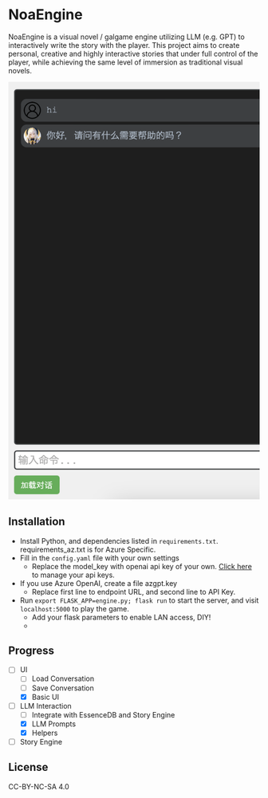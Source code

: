 # NoaEngine

NoaEngine is a visual novel / galgame engine utilizing LLM (e.g. GPT) to interactively write the story with the player. This project aims to create personal, creative and highly interactive stories that under full control of the player, while achieving the same level of immersion as traditional visual novels.

![Screenshot](screenshot.png)

## Installation
- Install Python, and dependencies listed in `requirements.txt`. requirements_az.txt is for Azure Specific.
- Fill in the `config.yaml` file with your own settings
  - Replace the model_key with openai api key of your own. [Click here](https://platform.openai.com/account/api-keys) to manage your api keys.
- If you use Azure OpenAI, create a file azgpt.key
  - Replace first line to endpoint URL, and second line to API Key.
- Run `export FLASK_APP=engine.py; flask run` to start the server, and visit `localhost:5000` to play the game.
  - Add your flask parameters to enable LAN access, DIY!
  - 

## Progress
- [ ] UI
  - [ ] Load Conversation
  - [ ] Save Conversation
  - [x] Basic UI
- [ ] LLM Interaction
  - [ ] Integrate with EssenceDB and Story Engine
  - [x] LLM Prompts
  - [x] Helpers
- [ ] Story Engine

## License
CC-BY-NC-SA 4.0
